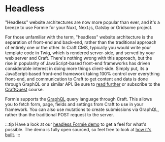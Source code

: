 # Headless
"Headless" website architectures are now more popular than ever, and it's a breeze to use Formie for your Nuxt, Next.js, Gatsby or Gridsome project.

For those unfamiliar with the term, "headless" website architecture is the separation of front-end and back-end, rather than the traditional approach of entirely one or the other. In Craft CMS, typically you would write your template code in Twig, which is rendered server-side, and served by your web server and Craft. There's nothing wrong with this approach, but the rise in popularity of JavaScript-based front-end frameworks has driven considerable interest in doing more things client-side. Simply put, its a JavaScript-based front-end framework taking 100% control over everything front-end, and communication to Craft to get content and data is done through GraphQL or a similar API. Be sure to [read further](https://nystudio107.com/blog/using-the-craft-cms-graphql-api-on-the-frontend) or subscribe to the [CraftQuest](https://craftquest.io/courses/headless-craft) course.

Formie supports the [GraphQL](docs:developers/graphql) query language through Craft. This allows you to fetch form, page, fields and settings from Craft to use in your framework. You can also use mutations to create submissions via GraphQL, rather than the traditional POST request to the server.

:::tip
Have a look at our [headless Formie demo](https://formie-headless.verbb.io/?form=contactForm) to get a feel for what's possible. The demo is fully open sourced, so feel free to look at [how it's built](https://github.com/verbb/formie-headless).
:::